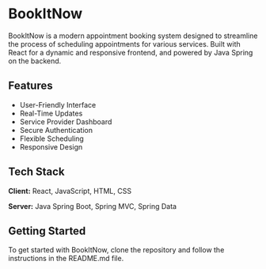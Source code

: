 
# BookItNow

BookItNow is a modern appointment booking system designed to streamline the process of scheduling appointments for various services. Built with React for a dynamic and responsive frontend, and powered by Java Spring on the backend.


## Features

- User-Friendly Interface
- Real-Time Updates
- Service Provider Dashboard
- Secure Authentication
- Flexible Scheduling
- Responsive Design


## Tech Stack

**Client:** React, JavaScript, HTML, CSS

**Server:** Java Spring Boot, Spring MVC, Spring Data


## Getting Started

To get started with BookItNow, clone the repository and follow the instructions in the README.md file.
